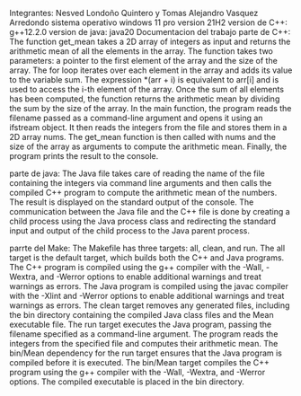 Integrantes: Nesved Londoño Quintero y Tomas Alejandro Vasquez Arredondo 
sistema operativo windows 11 pro version 21H2 
version de C++: g++12.2.0
version de java: java20
Documentacion del trabajo
parte de C++:
The function get_mean takes a 2D array of integers as input and returns the arithmetic mean of all the elements in the array. The function takes two parameters: a pointer to the first element of the array and the size of the array.
The for loop iterates over each element in the array and adds its value to the variable sum. The expression *(arr + i) is equivalent to arr[i] and is used to access the i-th element of the array. Once the sum of all elements has been computed, the function returns the arithmetic mean by dividing the sum by the size of the array.
In the main function, the program reads the filename passed as a command-line argument and opens it using an ifstream object. It then reads the integers from the file and stores them in a 2D array nums. The get_mean function is then called with nums and the size of the array as arguments to compute the arithmetic mean. Finally, the program prints the result to the console.

parte de java:
The Java file takes care of reading the name of the file containing the integers via command line arguments and then calls the compiled C++ program to compute the arithmetic mean of the numbers. The result is displayed on the standard output of the console.
The communication between the Java file and the C++ file is done by creating a child process using the Java process class and redirecting the standard input and output of the child process to the Java parent process.

parrte del Make:
The Makefile has three targets: all, clean, and run.
The all target is the default target, which builds both the C++ and Java programs. The C++ program is compiled using the g++ compiler with the -Wall, -Wextra, and -Werror options to enable additional warnings and treat warnings as errors. The Java program is compiled using the javac compiler with the -Xlint and -Werror options to enable additional warnings and treat warnings as errors.
The clean target removes any generated files, including the bin directory containing the compiled Java class files and the Mean executable file.
The run target executes the Java program, passing the filename specified as a command-line argument. The program reads the integers from the specified file and computes their arithmetic mean.
The bin/Mean dependency for the run target ensures that the Java program is compiled before it is executed.
The bin/Mean target compiles the C++ program using the g++ compiler with the -Wall, -Wextra, and -Werror options. The compiled executable is placed in the bin directory.
